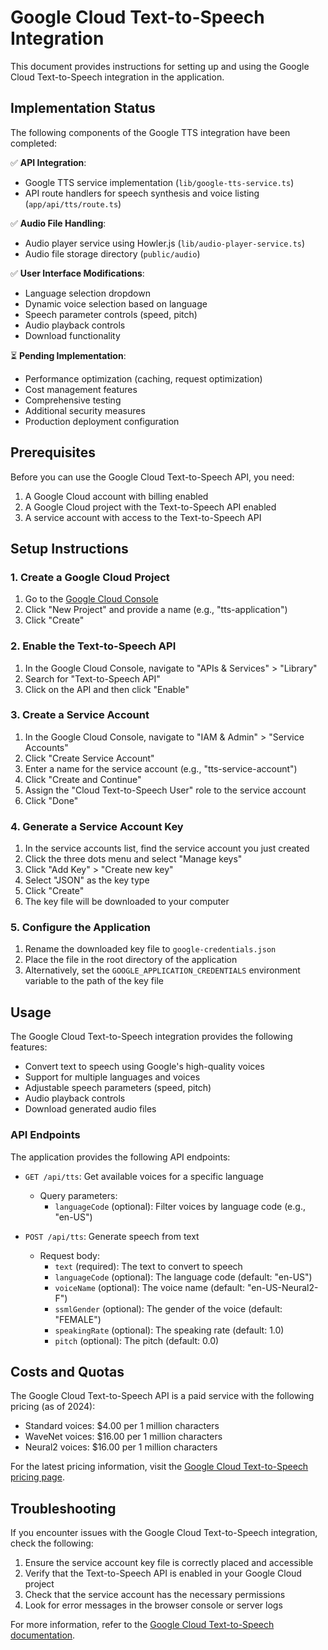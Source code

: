 # Google Cloud Text-to-Speech Integration

This document provides instructions for setting up and using the Google Cloud Text-to-Speech integration in the application.

## Implementation Status

The following components of the Google TTS integration have been completed:

✅ **API Integration**:
- Google TTS service implementation (`lib/google-tts-service.ts`)
- API route handlers for speech synthesis and voice listing (`app/api/tts/route.ts`)

✅ **Audio File Handling**:
- Audio player service using Howler.js (`lib/audio-player-service.ts`)
- Audio file storage directory (`public/audio`)

✅ **User Interface Modifications**:
- Language selection dropdown
- Dynamic voice selection based on language
- Speech parameter controls (speed, pitch)
- Audio playback controls
- Download functionality

⏳ **Pending Implementation**:
- Performance optimization (caching, request optimization)
- Cost management features
- Comprehensive testing
- Additional security measures
- Production deployment configuration

## Prerequisites

Before you can use the Google Cloud Text-to-Speech API, you need:

1. A Google Cloud account with billing enabled
2. A Google Cloud project with the Text-to-Speech API enabled
3. A service account with access to the Text-to-Speech API

## Setup Instructions

### 1. Create a Google Cloud Project

1. Go to the [Google Cloud Console](https://console.cloud.google.com/)
2. Click "New Project" and provide a name (e.g., "tts-application")
3. Click "Create"

### 2. Enable the Text-to-Speech API

1. In the Google Cloud Console, navigate to "APIs & Services" > "Library"
2. Search for "Text-to-Speech API"
3. Click on the API and then click "Enable"

### 3. Create a Service Account

1. In the Google Cloud Console, navigate to "IAM & Admin" > "Service Accounts"
2. Click "Create Service Account"
3. Enter a name for the service account (e.g., "tts-service-account")
4. Click "Create and Continue"
5. Assign the "Cloud Text-to-Speech User" role to the service account
6. Click "Done"

### 4. Generate a Service Account Key

1. In the service accounts list, find the service account you just created
2. Click the three dots menu and select "Manage keys"
3. Click "Add Key" > "Create new key"
4. Select "JSON" as the key type
5. Click "Create"
6. The key file will be downloaded to your computer

### 5. Configure the Application

1. Rename the downloaded key file to `google-credentials.json`
2. Place the file in the root directory of the application
3. Alternatively, set the `GOOGLE_APPLICATION_CREDENTIALS` environment variable to the path of the key file

## Usage

The Google Cloud Text-to-Speech integration provides the following features:

- Convert text to speech using Google's high-quality voices
- Support for multiple languages and voices
- Adjustable speech parameters (speed, pitch)
- Audio playback controls
- Download generated audio files

### API Endpoints

The application provides the following API endpoints:

- `GET /api/tts`: Get available voices for a specific language
  - Query parameters:
    - `languageCode` (optional): Filter voices by language code (e.g., "en-US")

- `POST /api/tts`: Generate speech from text
  - Request body:
    - `text` (required): The text to convert to speech
    - `languageCode` (optional): The language code (default: "en-US")
    - `voiceName` (optional): The voice name (default: "en-US-Neural2-F")
    - `ssmlGender` (optional): The gender of the voice (default: "FEMALE")
    - `speakingRate` (optional): The speaking rate (default: 1.0)
    - `pitch` (optional): The pitch (default: 0.0)

## Costs and Quotas

The Google Cloud Text-to-Speech API is a paid service with the following pricing (as of 2024):

- Standard voices: $4.00 per 1 million characters
- WaveNet voices: $16.00 per 1 million characters
- Neural2 voices: $16.00 per 1 million characters

For the latest pricing information, visit the [Google Cloud Text-to-Speech pricing page](https://cloud.google.com/text-to-speech/pricing).

## Troubleshooting

If you encounter issues with the Google Cloud Text-to-Speech integration, check the following:

1. Ensure the service account key file is correctly placed and accessible
2. Verify that the Text-to-Speech API is enabled in your Google Cloud project
3. Check that the service account has the necessary permissions
4. Look for error messages in the browser console or server logs

For more information, refer to the [Google Cloud Text-to-Speech documentation](https://cloud.google.com/text-to-speech/docs).
